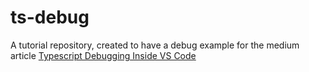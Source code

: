# ts-debug

A tutorial repository, created to have a debug example for the medium article [Typescript Debugging Inside VS Code](https://medium.com/@barisbll/typescript-debugging-inside-vs-code-b26a67eb91e9)
